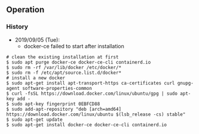 


## Operation


### History

* 2019/09/05 (Tue):
    - docker-ce failed to start after installation

```
# clean the existing installation at first
$ sudo apt purge docker-ce docker-ce-cli containerd.io
$ sudo rm -rf /var/lib/docker /etc/docker/*
$ sudo rm -f /etc/apt/source.list.d/docker*
# install a new docker
$ sudo apt-get install apt-transport-https ca-certificates curl gnupg-agent software-properties-common
$ curl -fsSL https://download.docker.com/linux/ubuntu/gpg | sudo apt-key add -
$ sudo apt-key fingerprint 0EBFCD88
$ sudo add-apt-repository "deb [arch=amd64] https://download.docker.com/linux/ubuntu $(lsb_release -cs) stable"
$ sudo apt-get update
$ sudo apt-get install docker-ce docker-ce-cli containerd.io
```


